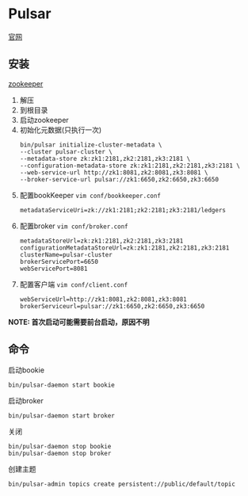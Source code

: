 # Pulsar
[官网](https://pulsar.apache.org/)

## 安装
[zookeeper](../zookeeper/README.md)
1. 解压
2. 到根目录
3. 启动zookeeper
4. 初始化元数据(只执行一次)
    ```shell
   bin/pulsar initialize-cluster-metadata \
    --cluster pulsar-cluster \
    --metadata-store zk:zk1:2181,zk2:2181,zk3:2181 \
    --configuration-metadata-store zk:zk1:2181,zk2:2181,zk3:2181 \
    --web-service-url http://zk1:8081,zk2:8081,zk3:8081 \
    --broker-service-url pulsar://zk1:6650,zk2:6650,zk3:6650 
   ```
5. 配置bookKeeper `vim conf/bookkeeper.conf`
    ```
   metadataServiceUri=zk://zk1:2181;zk2:2181;zk3:2181/ledgers
   ```
6. 配置broker `vim conf/broker.conf`
    ```
   metadataStoreUrl=zk:zk1:2181,zk2:2181,zk3:2181
   configurationMetadataStoreUrl=zk:zk1:2181,zk2:2181,zk3:2181
   clusterName=pulsar-cluster
   brokerServicePort=6650
   webServicePort=8081
   ```
7. 配置客户端 `vim conf/client.conf`
    ```
   webServiceUrl=http://zk1:8081,zk2:8081,zk3:8081
   brokerServiceurl=pulsar://zk1:6650,zk2:6650,zk3:6650
   ```

**NOTE: 首次启动可能需要前台启动，原因不明**

## 命令
启动bookie
```shell
bin/pulsar-daemon start bookie
```
启动broker
```shell
bin/pulsar-daemon start broker
```
关闭
```shell
bin/pulsar-daemon stop bookie
bin/pulsar-daemon stop broker
```
创建主题
```shell
bin/pulsar-admin topics create persistent://public/default/topic
```

